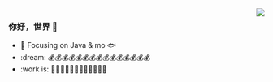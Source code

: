 <img align="right" src="https://github-readme-stats.vercel.app/api?username=Mydreamandreality&show_icons=true&icon_color=CE1D2D&text_color=718096&bg_color=00000000&hide_title=true&hide_border=true" />

### 你好，世界 👋

- :orange_book: Focusing on Java & mo 🐟
- :dream: 💰💰💰💰💰💰💰💰💰💰💰💰💰💰💰
- :work is: 👷‍🧱🧱🧱🧱🧱🧱🧱🧱🧱🧱🧱
